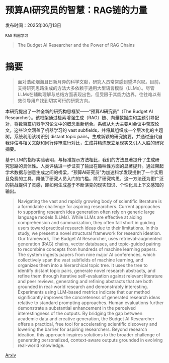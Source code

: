 # 预算AI研究员的智慧：RAG链的力量

发布时间：2025年06月13日

`RAG` `机器学习`

> The Budget AI Researcher and the Power of RAG Chains

# 摘要

> 面对浩如烟海且日新月异的科学文献，研究人员常常感到望洋兴叹。目前，支持研究思路生成的方法大多依赖于通用大型语言模型（LLMs）。尽管LLMs在辅助理解与总结方面表现出色，但受限于其能力边界，往往难以有效引导用户找到切实可行的研究方向。

本研究提出了一种全新的研究构思框架——“预算AI研究员”（The Budget AI Researcher）。该框架通过检索增强生成（RAG）链、向量数据库和主题引导配对，将数百篇机器学习论文中的概念重新组合。系统从九大主要AI会议中获取论文，这些论文涵盖了机器学习的 vast subfields，并将其组织成一个层次化的主题树。系统利用该树识别 distant topic pairs，生成新颖的研究摘要，并通过迭代自我评估与相关文献和同行评审进行对比，生成并精炼既立足现实又引人入胜的研究摘要。

基于LLM的指标实验表明，与标准提示方法相比，我们的方法显著提升了生成研究思路的具体性。人类评估进一步证实了输出在趣味性方面的显著提升。通过架起学术数据与创意生成之间的桥梁，“预算AI研究员”为加速科学发现提供了一个实用且免费的工具，降低了研究人员入门的门槛。除了研究构思，这一方法还为更广泛的挑战提供了灵感，即如何生成基于不断演变的现实知识、个性化且上下文感知的输出。


> Navigating the vast and rapidly growing body of scientific literature is a formidable challenge for aspiring researchers. Current approaches to supporting research idea generation often rely on generic large language models (LLMs). While LLMs are effective at aiding comprehension and summarization, they often fall short in guiding users toward practical research ideas due to their limitations. In this study, we present a novel structural framework for research ideation. Our framework, The Budget AI Researcher, uses retrieval-augmented generation (RAG) chains, vector databases, and topic-guided pairing to recombine concepts from hundreds of machine learning papers. The system ingests papers from nine major AI conferences, which collectively span the vast subfields of machine learning, and organizes them into a hierarchical topic tree. It uses the tree to identify distant topic pairs, generate novel research abstracts, and refine them through iterative self-evaluation against relevant literature and peer reviews, generating and refining abstracts that are both grounded in real-world research and demonstrably interesting. Experiments using LLM-based metrics indicate that our method significantly improves the concreteness of generated research ideas relative to standard prompting approaches. Human evaluations further demonstrate a substantial enhancement in the perceived interestingness of the outputs. By bridging the gap between academic data and creative generation, the Budget AI Researcher offers a practical, free tool for accelerating scientific discovery and lowering the barrier for aspiring researchers. Beyond research ideation, this approach inspires solutions to the broader challenge of generating personalized, context-aware outputs grounded in evolving real-world knowledge.

[Arxiv](https://arxiv.org/abs/2506.12317)